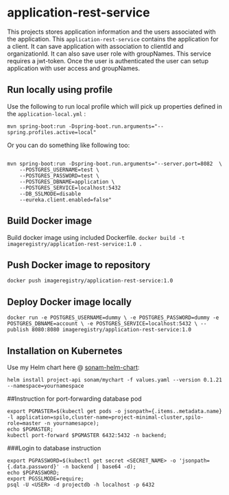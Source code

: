 # application-rest-service
This projects stores application information and the users associated with the application.  This `application-rest-service` contains the application for a client.  It can save application with association to clientId and organizationId.  It can also save user role with groupNames.
 This service requires a jwt-token.  Once the user is authenticated the user can setup application with user access and groupNames.


## Run locally using profile
Use the following to run local profile which will pick up properties defined in the `application-local.yml` :


```
mvn spring-boot:run -Dspring-boot.run.arguments="--spring.profiles.active=local"
```

Or you can do something like following too:

```

mvn spring-boot:run -Dspring-boot.run.arguments="--server.port=8082  \
    --POSTGRES_USERNAME=test \
    --POSTGRES_PASSWORD=test \
    --POSTGRES_DBNAME=application \
    --POSTGRES_SERVICE=localhost:5432
    --DB_SSLMODE=disable
    --eureka.client.enabled=false"       
```
 
 
## Build Docker image
Build docker image using included Dockerfile.
`docker build -t imageregistry/application-rest-service:1.0 .` 

## Push Docker image to repository
`docker push imageregistry/application-rest-service:1.0`

## Deploy Docker image locally
`docker run -e POSTGRES_USERNAME=dummy \
 -e POSTGRES_PASSWORD=dummy -e POSTGRES_DBNAME=account \
  -e POSTGRES_SERVICE=localhost:5432 \
 --publish 8080:8080 imageregistry/application-rest-service:1.0`


## Installation on Kubernetes
Use my Helm chart here @ [sonam-helm-chart](https://github.com/sonamsamdupkhangsar/sonam-helm-chart):

```
helm install project-api sonam/mychart -f values.yaml --version 0.1.21 --namespace=yournamespace
```

##Instruction for port-forwarding database pod
```
export PGMASTER=$(kubectl get pods -o jsonpath={.items..metadata.name} -l application=spilo,cluster-name=project-minimal-cluster,spilo-role=master -n yournamesapce); 
echo $PGMASTER;
kubectl port-forward $PGMASTER 6432:5432 -n backend;
```

###Login to database instruction
```
export PGPASSWORD=$(kubectl get secret <SECRET_NAME> -o 'jsonpath={.data.password}' -n backend | base64 -d);
echo $PGPASSWORD;
export PGSSLMODE=require;
psql -U <USER> -d projectdb -h localhost -p 6432

```